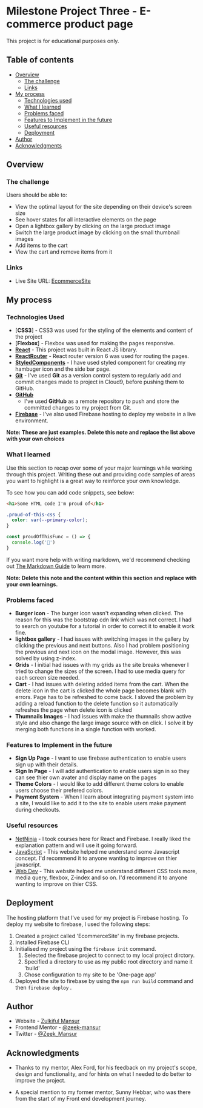 # Milestone Project Three - E-commerce product page

This project is for educational purposes only.

## Table of contents

- [Overview](#overview)
  - [The challenge](#the-challenge)
  - [Links](#links)
- [My process](#my-process)
  - [Technologies used](#technologies-used)
  - [What I learned](#what-i-learned)
  - [Problems faced](#problems-faced)
  - [Features to Implement in the future](#features-to-implement-in-the-future)
  - [Useful resources](#useful-resources)
  - [Deployment](#deployment)
- [Author](#author)
- [Acknowledgments](#acknowledgments)

## Overview

### The challenge

Users should be able to:

- View the optimal layout for the site depending on their device's screen size
- See hover states for all interactive elements on the page
- Open a lightbox gallery by clicking on the large product image
- Switch the large product image by clicking on the small thumbnail images
- Add items to the cart
- View the cart and remove items from it


### Links

- Live Site URL: [EcommerceSite](https://ecommercesite-80fcc.web.app/sneakers)

## My process

### Technologies Used

- [**CSS3**] - CSS3 was used for the styling of the elements and content of the project
- [**Flexbox**] - Flexbox was used for making the pages responsive.
- [**React**](https://reactjs.org/) - This project was built in React JS library.
- [**ReactRouter**](https://reactrouter.com/) - React router version 6 was used for routing the pages.
- [**StyledComponents**](https://styled-components.com/) - I have used styled component for creating my hambuger icon and the side bar page.
- [**Git**](https://git-scm.com/) - I've used **Git** as a version control system to regularly add and commit changes made to project in Cloud9, before pushing them to GitHub.
- [**GitHub**](https://github.com/)
    - I've used **GitHub** as a remote repository to push and store the committed changes to my project from Git.
- [**Firebase**](http://firebase.google.com/) - I've also used Firebase hosting to deploy my website in a live environment.

**Note: These are just examples. Delete this note and replace the list above with your own choices**

### What I learned

Use this section to recap over some of your major learnings while working through this project. Writing these out and providing code samples of areas you want to highlight is a great way to reinforce your own knowledge.

To see how you can add code snippets, see below:

```html
<h1>Some HTML code I'm proud of</h1>
```
```css
.proud-of-this-css {
  color: var(--primary-color);
}
```
```js
const proudOfThisFunc = () => {
  console.log('🎉')
}
```

If you want more help with writing markdown, we'd recommend checking out [The Markdown Guide](https://www.markdownguide.org/) to learn more.

**Note: Delete this note and the content within this section and replace with your own learnings.**

### Problems faced

- **Burger icon** - The burger icon wasn't expanding when clicked. The reason for this was the bootstrap cdn link which was not correct. I had to search on youtube for a tutorial in order to correct it to enable it work fine.
- **lightbox gallery** - I had issues with switching images in the gallery by clicking the previous and next buttons. Also I had problem positioning the previous and next icon on the modal image. However, this was solved by using z-index.
- **Grids** - I initial had issues with my grids as the site breaks whenever I tried to change the sizes of the screen. I had to use media query for each screen size needed.
- **Cart** - I had issues with deleting added items from the cart. When the delete icon in the cart is clicked the whole page becomes blank with errors. Page has to be refreshed to come back. I sloved the problem by adding a reload function to the delete function so it automatically refreshes the page when delete icon is clicked 
- **Thumnails Images** - I had issues with make the thumnails show active style and also change the large image source with on click. I solve it by merging both functions in a single function with worked.


### Features to Implement in the future

- **Sign Up Page** - I want to use firebase authentication to enable users sign up with their details.
- **Sign In Page** - I will add authentication to enable users sign in so they can see thier own avater and display name on the pages
- **Theme Colors** - I would like to add different theme colors to enable users choose their prefered colors.
- **Payment System** - When I learn about integrating payment system into a site, I would like to add it to the site to enable users make payment during checkouts. 

### Useful resources

- [NetNinja](https://netninja.dev/courses) - I took courses here for React and Firebase. I really liked the explanation pattern and will use it going forward.
- [JavaScript](https://javascript.info/) - This website helped me understand some Javascript concept. I'd recommend it to anyone wanting to improve on thier javascript.
- [Web Dev](https://web.dev/learn/) - This website helped me understand different CSS tools more, media query, flexbox, Z-index and so on. I'd recommend it to anyone wanting to improve on thier CSS.

## Deployment

The hosting platform that I've used for my project is Firebase hosting. To deploy my website to firebase, I used the following steps:

1. Created a project called 'EcommerceSite' in my firebase projects.
2. Installed Firebase CLI 
3. Initialised my project using the `firebase init` command.
    1. Selected the firebase project to connect to my local project dirctory.
    2. Specified a directory to use as my public root directory and name it 'build'
    3. Chose configuration to my site to be 'One-page app'
4. Deployed the site to firebase by using the `npm run build` command and then `firebase deploy` .


## Author

- Website - [Zulkiful Mansur](https://www.your-site.com)
- Frontend Mentor - [@zeek-mansur](https://www.frontendmentor.io/profile/zeek-mansur)
- Twitter - [@Zeek_Mansur](https://twitter.com/Zeek_Mansur)


## Acknowledgments

- Thanks to my mentor, Alex Ford, for his feedback on my project's scope, design and functionality, and for hints on what I needed to do better to improve the project.

- A special mention to my former mentor, Sunny Hebbar, who was there from the start of my Front end development journey.

